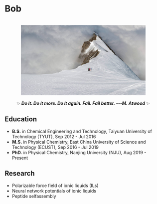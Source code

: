 # Bob
<p align="center">
  <br>  
  <img src="/BalmhornRegion_ZH-CN7523037492_1920x1080.jpg" width="400px" align="center">
  <br><br>  
  ✨  <strong><em>Do it. Do it more. Do it again. Fail. Fail better.  ---M. Atwood</em></strong>  ✨<br>
</p> 


## Education

- **B.S.** in Chemical Engineering and Technology, Taiyuan University of Technology (TYUT), Sep 2012 - Jul 2016
- **M.S.**  in Physical Chemistry, East China University of Science and Technology (ECUST), Sep 2016 - Jul 2019
- **PhD.** in Physical Chemistry, Nanjing University (NJU), Aug 2019 - Present

## Research

- Polarizable force field of ionic liquids (ILs)
- Neural network potentials of ionic liquids
- Peptide selfassembly


